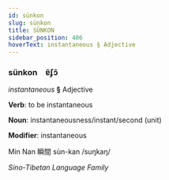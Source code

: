 ```yaml
---
id: sünkon
slug: sünkon
title: SÜNKON
sidebar_position: 406
hoverText: instantaneous § Adjective
---
```


### sünkon&emsp;<span kind="abugida">ɐ̃ʄɔ̃</span>

*instantaneous* **§** Adjective

**Verb**: to be instantaneous

**Noun**: instantaneousness/instant/second (unit)

**Modifier**: instantaneous

Min Nan 瞬間 sùn-kan /suŋkaŋ/

*Sino-Tibetan Language Family*